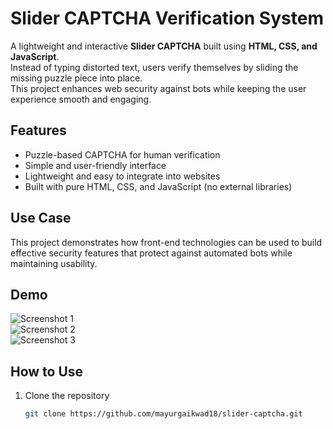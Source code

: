 # Slider CAPTCHA Verification System

A lightweight and interactive **Slider CAPTCHA** built using **HTML, CSS, and JavaScript**.  
Instead of typing distorted text, users verify themselves by sliding the missing puzzle piece into place.  
This project enhances web security against bots while keeping the user experience smooth and engaging.

## Features
- Puzzle-based CAPTCHA for human verification
- Simple and user-friendly interface
- Lightweight and easy to integrate into websites
- Built with pure HTML, CSS, and JavaScript (no external libraries)

## Use Case
This project demonstrates how front-end technologies can be used to build effective security features that protect against automated bots while maintaining usability.

## Demo
![Screenshot 1]("https://github.com/mayurgaikwad18/Slider-CAPTCHA-Verification-System/blob/main/screenshot1.png")  
![Screenshot 2]("https://github.com/mayurgaikwad18/Slider-CAPTCHA-Verification-System/blob/main/Screenshot2.png")  
![Screenshot 3]("https://github.com/mayurgaikwad18/Slider-CAPTCHA-Verification-System/blob/main/Screenshot3.png")  

## How to Use
1. Clone the repository  
   ```bash
   git clone https://github.com/mayurgaikwad18/slider-captcha.git
